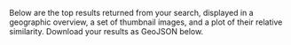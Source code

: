 Below are the top results returned from your search, displayed in a geographic overview, a set of thumbnail images, and a plot of their relative similarity. Download your results as GeoJSON below.